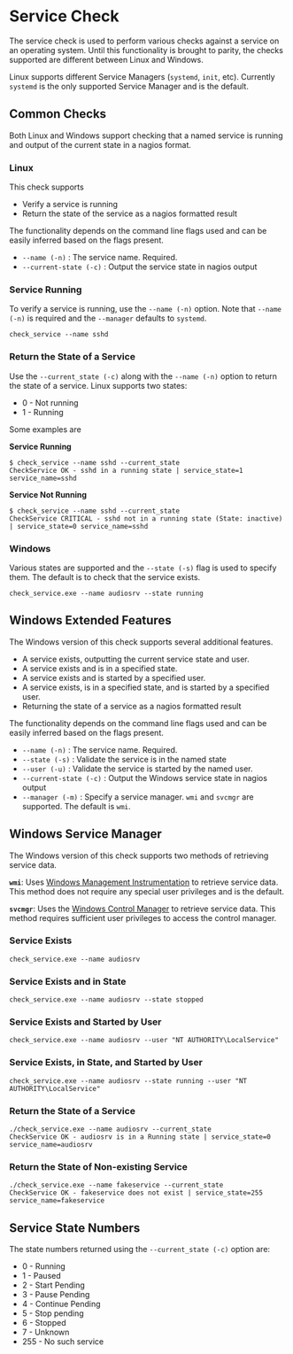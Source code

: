 # Service Check
The service check is used to perform various checks against a service on an operating system. Until this functionality is brought to parity, the checks supported are different between Linux and Windows.

Linux supports different Service Managers (`systemd`, `init`, etc). Currently `systemd` is the only supported Service Manager and is the default.

## Common Checks
Both Linux and Windows support checking that a named service is running and output of the current state in a nagios format.

### Linux
This check supports
* Verify a service is running
* Return the state of the service as a nagios formatted result

The functionality depends on the command line flags used and can be easily inferred based on the flags present.
* `--name (-n)` : The service name. Required.
* `--current-state (-c)` : Output the service state in nagios output

### Service Running
To verify a service is running, use the `--name (-n)` option. Note that `--name (-n)` is required and the `--manager` defaults to `systemd`.
```
check_service --name sshd
```

### Return the State of a Service
Use the `--current_state (-c)` along with the `--name (-n)` option to return the state of a service. Linux supports two states:
* 0 - Not running
* 1 - Running

Some examples are

**Service Running**

```
$ check_service --name sshd --current_state
CheckService OK - sshd in a running state | service_state=1 service_name=sshd
```

**Service Not Running**

```
$ check_service --name sshd --current_state
CheckService CRITICAL - sshd not in a running state (State: inactive) | service_state=0 service_name=sshd
```

### Windows
Various states are supported and the `--state (-s)` flag is used to specify them. The default is to check that the service exists.
```
check_service.exe --name audiosrv --state running
```

## Windows Extended Features
The Windows version of this check supports several additional features.
* A service exists, outputting the current service state and user.
* A service exists and is in a specified state.
* A service exists and is started by a specified user.
* A service exists, is in a specified state, and is started by a specified user.
* Returning the state of a service as a nagios formatted result

The functionality depends on the command line flags used and can be easily inferred based on the flags present.
* `--name (-n)` : The service name. Required.
* `--state (-s)` : Validate the service is in the named state
* `--user (-u)` : Validate the service is started by the named user.
* `--current-state (-c)` : Output the Windows service state in nagios output
* `--manager (-m)` : Specify a service manager. `wmi` and `svcmgr` are supported. The default is `wmi`.

## Windows Service Manager
The Windows version of this check supports two methods of retrieving service data.

**`wmi`**: Uses [Windows Management Instrumentation](https://docs.microsoft.com/en-us/windows/desktop/wmisdk/wmi-start-page) to retrieve service data. This method does not require any special user privileges and is the default.

**`svcmgr`**: Uses the [Windows Control Manager](https://docs.microsoft.com/en-us/windows/desktop/services/service-control-manager) to retrieve service data. This method requires sufficient user privileges to access the control manager.

### Service Exists
```
check_service.exe --name audiosrv
```
### Service Exists and in State
```
check_service.exe --name audiosrv --state stopped
```
### Service Exists and Started by User
```
check_service.exe --name audiosrv --user "NT AUTHORITY\LocalService"
```
### Service Exists, in State, and Started by User
```
check_service.exe --name audiosrv --state running --user "NT AUTHORITY\LocalService"
```

### Return the State of a Service
```
./check_service.exe --name audiosrv --current_state
CheckService OK - audiosrv is in a Running state | service_state=0 service_name=audiosrv
```

### Return the State of Non-existing Service
```
./check_service.exe --name fakeservice --current_state
CheckService OK - fakeservice does not exist | service_state=255 service_name=fakeservice
```

## Service State Numbers
The state numbers returned using the `--current_state (-c)` option are:
* 0 - Running
* 1 - Paused
* 2 - Start Pending
* 3 - Pause Pending
* 4 - Continue Pending
* 5 - Stop pending
* 6 - Stopped
* 7 - Unknown
* 255 - No such service